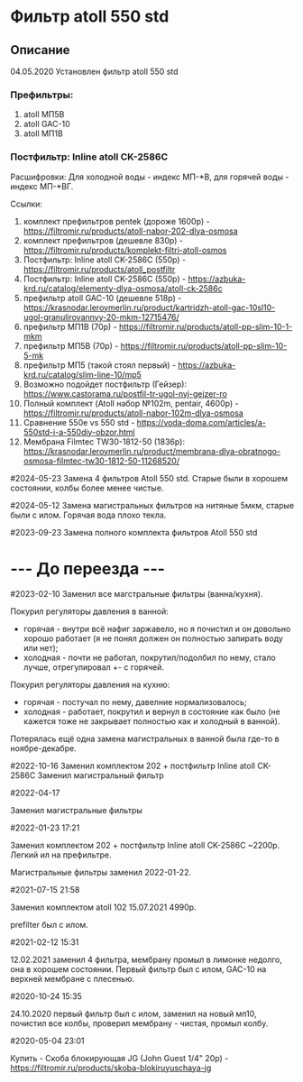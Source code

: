 # Фильтр atoll 550 std

## Описание

04.05.2020
Установлен фильтр atoll 550 std

### Префильтры:
1. atoll МП5В
2. atoll GAC-10
3. atoll МП1В

### Постфильтр: Inline atoll CK-2586C

Расшифровки:
Для холодной воды - индекс МП-*В, для горячей воды - индекс МП-*ВГ.

Ссылки:
1. комплект префильтров pentek (дороже 1600р) - https://filtromir.ru/products/atoll-nabor-202-dlya-osmosa
2. комплект префильтров (дешевле 830р) - https://filtromir.ru/products/komplekt-filtri-atoll-osmos
3. Постфильтр: Inline atoll CK-2586C (550р) - https://filtromir.ru/products/atoll_postfiltr
4. Постфильтр: Inline atoll CK-2586C (550р) - https://azbuka-krd.ru/catalog/elementy-dlya-osmosa/atoll-ck-2586c
5. префильтр atoll GAC-10 (дешевле 518р) - https://krasnodar.leroymerlin.ru/product/kartridzh-atoll-gac-10sl10-ugol-granulirovannyy-20-mkm-12715476/
6. префильтр МП1В (70р) - https://filtromir.ru/products/atoll-pp-slim-10-1-mkm
7. префильтр МП5В (70р) - https://filtromir.ru/products/atoll-pp-slim-10-5-mk
8. префильтр МП5 (такой стоял первый) - https://azbuka-krd.ru/catalog/slim-line-10/mp5
9. Возможно подойдет постфильтр (Гейзер): https://www.castorama.ru/postfil-tr-ugol-nyj-gejzer-ro
10. Полный комплект (Atoll набор №102m, pentair, 4600р) - https://filtromir.ru/products/atoll-nabor-102m-dlya-osmosa
11. Сравнение 550e vs 550 std - https://voda-doma.com/articles/a-550std-i-a-550diy-obzor.html
12. Мембрана Filmtec TW30-1812-50 (1836р): https://krasnodar.leroymerlin.ru/product/membrana-dlya-obratnogo-osmosa-filmtec-tw30-1812-50-11268520/

#2024-05-23
Замена 4 фильтров Atoll 550 std.
Старые были в хорошем состоянии, колбы более менее чистые.

#2024-05-12
Замена магистральных фильтров на нитяные 5мкм, старые были с илом. Горячая вода плохо текла.

#2023-09-23
Замена полного комплекта фильтров Atoll 550 std

# --- До переезда ---

#2023-02-10
Заменил все магстральные фильтры (ванна/кухня).

Покурил регуляторы давления в ванной:
- горячая - внутри всё нафиг заржавело, но я почистил и он довольно хорошо работает (я не понял должен он полностью запирать воду или нет);
- холодная - почти не работал, покрутил/подолбил по нему, стало лучше, отрегулировал +- с горячей.

Покурил регуляторы давления на кухню:
- горячая - постучал по нему, давелние нормализовалось;
- холодная - работает, покрутил и вернул в состояние как было (не кажется тоже не закрывает полностью как и холодный в ванной).

Потерялась ещё одна замена магистральных в ванной была где-то в ноябре-декабре.

#2022-10-16
Заменил комплектом 202 + постфильтр Inline atoll CK-2586C
Заменил магистральный фильтр

#2022-04-17

Заменил магистральные фильтры

#2022-01-23 17:21

Заменил комплектом 202 + постфильтр Inline atoll CK-2586C ~2200р.
Легкий ил на префильтре.

Магистральные фильтры заменил 2022-01-22.

#2021-07-15 21:58

Заменил комплектом atoll 102
15.07.2021
4990р.

prefilter был с илом.

#2021-02-12 15:31

12.02.2021 заменил 4 фильтра, мембрану промыл в лимонке недолго, она в хорошем состоянии. Первый фильтр был с илом, GAC-10 на верхней мембране с плесенью.

#2020-10-24 15:35

24.10.2020 первый фильтр был с илом, заменил на новый мп10, почистил все колбы, проверил мембрану - чистая, промыл колбу.

#2020-05-04 23:01

Купить - Скоба блокирующая JG (John Guest 1/4" 20р) - https://filtromir.ru/products/skoba-blokiruyuschaya-jg
